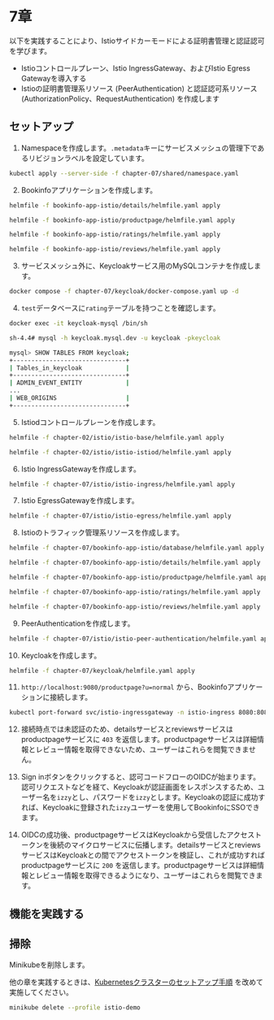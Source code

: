 # 7章

以下を実践することにより、Istioサイドカーモードによる証明書管理と認証認可を学びます。

- Istioコントロールプレーン、Istio IngressGateway、およびIstio Egress Gatewayを導入する
- Istioの証明書管理系リソース (PeerAuthentication) と認証認可系リソース (AuthorizationPolicy、RequestAuthentication) を作成します

## セットアップ

1. Namespaceを作成します。`.metadata`キーにサービスメッシュの管理下であるリビジョンラベルを設定しています。

```bash
kubectl apply --server-side -f chapter-07/shared/namespace.yaml
```

2. Bookinfoアプリケーションを作成します。

```bash
helmfile -f bookinfo-app-istio/details/helmfile.yaml apply

helmfile -f bookinfo-app-istio/productpage/helmfile.yaml apply

helmfile -f bookinfo-app-istio/ratings/helmfile.yaml apply

helmfile -f bookinfo-app-istio/reviews/helmfile.yaml apply
```

3. サービスメッシュ外に、Keycloakサービス用のMySQLコンテナを作成します。

```bash
docker compose -f chapter-07/keycloak/docker-compose.yaml up -d
```

4. `test`データベースに`rating`テーブルを持つことを確認します。

```bash
docker exec -it keycloak-mysql /bin/sh

sh-4.4# mysql -h keycloak.mysql.dev -u keycloak -pkeycloak

mysql> SHOW TABLES FROM keycloak;
+-------------------------------+
| Tables_in_keycloak            |
+-------------------------------+
| ADMIN_EVENT_ENTITY            |
...
| WEB_ORIGINS                   |
+-------------------------------+
```

5. Istiodコントロールプレーンを作成します。

```bash
helmfile -f chapter-02/istio/istio-base/helmfile.yaml apply

helmfile -f chapter-02/istio/istio-istiod/helmfile.yaml apply
```

6. Istio IngressGatewayを作成します。

```bash
helmfile -f chapter-07/istio/istio-ingress/helmfile.yaml apply
```

7. Istio EgressGatewayを作成します。

```bash
helmfile -f chapter-07/istio/istio-egress/helmfile.yaml apply
```

8. Istioのトラフィック管理系リソースを作成します。

```bash
helmfile -f chapter-07/bookinfo-app-istio/database/helmfile.yaml apply

helmfile -f chapter-07/bookinfo-app-istio/details/helmfile.yaml apply

helmfile -f chapter-07/bookinfo-app-istio/productpage/helmfile.yaml apply

helmfile -f chapter-07/bookinfo-app-istio/ratings/helmfile.yaml apply

helmfile -f chapter-07/bookinfo-app-istio/reviews/helmfile.yaml apply
```

9. PeerAuthenticationを作成します。

```bash
helmfile -f chapter-07/istio/istio-peer-authentication/helmfile.yaml apply
```

10. Keycloakを作成します。

```bash
helmfile -f chapter-07/keycloak/helmfile.yaml apply
```

11. `http://localhost:9080/productpage?u=normal` から、Bookinfoアプリケーションに接続します。

```bash
kubectl port-forward svc/istio-ingressgateway -n istio-ingress 8080:8080 9080:9080
```

12. 接続時点では未認証のため、detailsサービスとreviewsサービスはproductpageサービスに `403` を返信します。productpageサービスは詳細情報とレビュー情報を取得できないため、ユーザーはこれらを閲覧できません。

13. Sign inボタンをクリックすると、認可コードフローのOIDCが始まります。認可リクエストなどを経て、Keycloakが認証画面をレスポンスするため、ユーザー名を`izzy`とし、パスワードを`izzy`とします。Keycloakの認証に成功すれば、Keycloakに登録された`izzy`ユーザーを使用してBookinfoにSSOできます。

14. OIDCの成功後、productpageサービスはKeycloakから受信したアクセストークンを後続のマイクロサービスに伝播します。detailsサービスとreviewsサービスはKeycloakとの間でアクセストークンを検証し、これが成功すればproductpageサービスに `200` を返信します。productpageサービスは詳細情報とレビュー情報を取得できるようになり、ユーザーはこれらを閲覧できます。

## 機能を実践する

## 掃除

Minikubeを削除します。

他の章を実践するときは、[Kubernetesクラスターのセットアップ手順](../README.md) を改めて実施してください。

```bash
minikube delete --profile istio-demo
```
